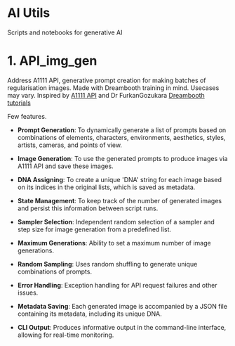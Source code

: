 # AI Utils 
 Scripts and notebooks for generative AI

# 1. API_img_gen

Address A1111 API, generative prompt creation for making batches of regularisation images. 
Made with Dreambooth training in mind. Usecases may vary. 
Inspired by [A1111 API](https://github.com/AUTOMATIC1111/stable-diffusion-webui/wiki/API)
and Dr FurkanGozukara [Dreambooth tutorials](https://github.com/FurkanGozukara/Stable-Diffusion/blob/main/Tutorials/How-To-Do-SDXL-DreamBooth-Training-With-Best-Settings.md)

Few features.
- **Prompt Generation**: To dynamically generate a list of prompts based on combinations of elements, characters, environments, aesthetics, styles, artists, cameras, and points of view.
- **Image Generation**: To use the generated prompts to produce images via A1111 API and save these images.
- **DNA Assigning**: To create a unique 'DNA' string for each image based on its indices in the original lists, which is saved as metadata.
- **State Management**: To keep track of the number of generated images and persist this information between script runs.
- **Sampler Selection**: Independent random selection of a sampler and step size for image generation from a predefined list.

- **Maximum Generations**: Ability to set a maximum number of image generations.
- **Random Sampling**: Uses random shuffling to generate unique combinations of prompts.
- **Error Handling**: Exception handling for API request failures and other issues.
- **Metadata Saving**: Each generated image is accompanied by a JSON file containing its metadata, including its unique DNA.
- **CLI Output**: Produces informative output in the command-line interface, allowing for real-time monitoring.



